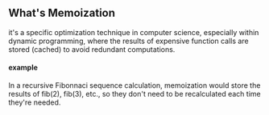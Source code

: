 ## What's Memoization

it's a specific optimization technique in computer science, especially within dynamic programming, where
the results of expensive function calls are stored (cached) to avoid redundant computations.

#### example

In a recursive Fibonnaci sequence calculation, memoization would store 
the results of fib(2), fib(3), etc., so they don't need to be recalculated each time they're needed.

